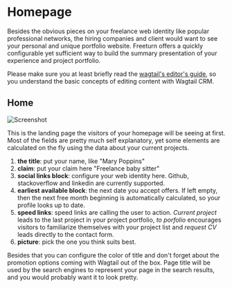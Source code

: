 # Homepage

Besides the obvious pieces on your freelance web identity like popular professional networks, the hiring companies and
client would want to see your personal and unique portfolio website. Freeturn offers a quickly configurable yet
sufficient way to build the summary presentation of your experience and project portfolio.

Please make sure you at least briefly read the [wagtail's editor's guide](https://docs.wagtail.io/en/latest/editor_manual/index.html),
so you understand the basic concepts of editing content with Wagtail CRM.

## Home

![Screenshot](img/home.png)

This is the landing page the visitors of your homepage will be seeing at first. Most of the fields are pretty much self
explanatory, yet some elements are calculated on the fly using the data about your current projects.

1. **the title**: put your name, like "Mary Poppins"
1. **claim**: put your claim here "Freelance baby sitter"
1. **social links block**: configure your web identity here. Github, stackoverflow and linkedin are currently supported.
1. **earliest available block**: the next date you accept offers. If left empty, then the next free month beginning is
automatically calculated, so your profile looks up to date.
1. **speed links**: speed links are calling the user to action. *Current project* leads to the last project
in your project portfolio, *to porfolio* encourages visitors to familiarize themselves with your project list and
*request CV* leads directly to the contact form.
1. **picture**: pick the one you think suits best.


Besides that you can configure the color of title and don't forget about the promotion options coming with Wagtail out
of the box. Page title will be used by the search engines to represent your page in the search results, and you would
probably want it to look pretty.
